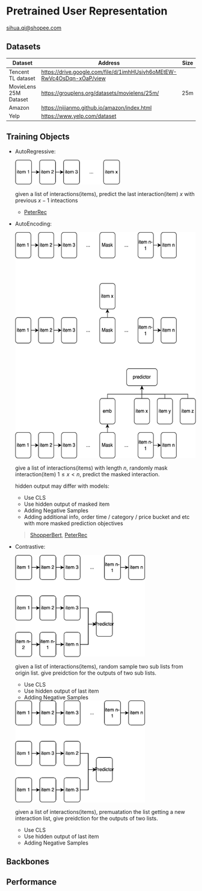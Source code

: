 # Pretrained User Representation

sihua.qi@shopee.com



## Datasets

| Dataset               | Address                                                      | Size |
| --------------------- | ------------------------------------------------------------ | ---- |
| Tencent TL dataset    | https://drive.google.com/file/d/1imhHUsivh6oMEtEW-RwVc4OsDqn-xOaP/view |      |
| MovieLens 25M Dataset | https://grouplens.org/datasets/movielens/25m/                | 25m  |
| Amazon                | https://nijianmo.github.io/amazon/index.html                 |      |
| Yelp                  | https://www.yelp.com/dataset                                 |      |



## Training Objects

- AutoRegressive:

  <img src="../imgs/my_summary_autoregressive.png" alt="my_summary_autoregressive" height="65" />

  given a list of interactions(items), predict the last interaction(item) $x$ with previous $x-1$ inteactions

  - [PeterRec](./peter_rec.md)

    

- AutoEncoding:

  <img src="../imgs/auto_encoding.png" alt="auto_encoding" height="600" />

  

  give a list of interactions(items) with length $n$, randomly mask interaction(item) $1 \le x < n$, predict the masked interaction.

  hidden output may differ with models:

  - Use CLS
  - Use hidden output of masked item
  - Adding Negative Samples 
  - Adding additional info, order time / category / price bucket and etc with more masked prediction objectives

  > [ShopperBert](), [PeterRec]()

- Contrastive:

  <img src="../imgs/contrastive.png" alt="contrastive" height="270" />

  given a list of interactions(items), random sample two sub lists from origin list. give preidction for the outputs of two sub lists.

  - Use CLS
  - Use hidden output of last item
  - Adding Negative Samples 

  <img src="../imgs/contrastive1.png" height="270" />

  given a list of interactions(items), premuatation the list getting a new interaction list, give preidction for the outputs of two  lists.

  - Use CLS
  - Use hidden output of last item
  - Adding Negative Samples 

  

## Backbones





## Performance

